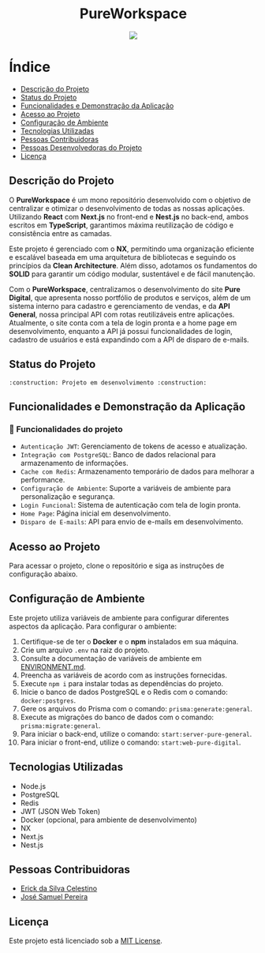 <h1 align="center">PureWorkspace</h1>

<p align="center">
  <img loading="lazy" src="https://s3-alpha-sig.figma.com/img/1578/7ca1/d64ba9aae7afc94792a77d5a20fe0c05?Expires=1745798400&Key-Pair-Id=APKAQ4GOSFWCW27IBOMQ&Signature=lE~rBKMKkKFRq3AJAHkc~Lz6xfpPwChq~xFKhNrgZbmP84LL2lYeRXUQUWIgMkd4olPikH3re4W9ZP6y60lj4N4yqTggKN7r4TJKcR7nv3h9HCuB-62Bz3E6s4pKakBrtLmkaxg~8hcQEBvER0AuZl1lRXXIniUMHiDU2MNrLQAwJhIFw7zaQX856QBoGGU89JQgVTE4d7NSXgfobzv0aMQO5Kj17j0khR4xfZxI-0HXTQhm0fMte~IjWivAcmxE8l8SlbFAEPImSNjK8XfRYcd6-1yKaoMGb4gux9flIeHk~2-9N09qw8GsjVbZy5iGakn5IC0mE1CHaxAZWbpo9A__"/>
</p>

# Índice

* [Descrição do Projeto](#descrição-do-projeto)
* [Status do Projeto](#status-do-projeto)
* [Funcionalidades e Demonstração da Aplicação](#funcionalidades-e-demonstração-da-aplicação)
* [Acesso ao Projeto](#acesso-ao-projeto)
* [Configuração de Ambiente](#configuração-de-ambiente)
* [Tecnologias Utilizadas](#tecnologias-utilizadas)
* [Pessoas Contribuidoras](#pessoas-contribuidoras)
* [Pessoas Desenvolvedoras do Projeto](#pessoas-desenvolvedoras)
* [Licença](#licença)

## Descrição do Projeto

O **PureWorkspace** é um mono repositório desenvolvido com o objetivo de centralizar e otimizar o desenvolvimento de todas as nossas aplicações. Utilizando **React** com **Next.js** no front-end e **Nest.js** no back-end, ambos escritos em **TypeScript**, garantimos máxima reutilização de código e consistência entre as camadas.

Este projeto é gerenciado com o **NX**, permitindo uma organização eficiente e escalável baseada em uma arquitetura de bibliotecas e seguindo os princípios da **Clean Architecture**. Além disso, adotamos os fundamentos do **SOLID** para garantir um código modular, sustentável e de fácil manutenção.

Com o **PureWorkspace**, centralizamos o desenvolvimento do site **Pure Digital**, que apresenta nosso portfólio de produtos e serviços, além de um sistema interno para cadastro e gerenciamento de vendas, e da **API General**, nossa principal API com rotas reutilizáveis entre aplicações. Atualmente, o site conta com a tela de login pronta e a home page em desenvolvimento, enquanto a API já possui funcionalidades de login, cadastro de usuários e está expandindo com a API de disparo de e-mails.
## Status do Projeto

    :construction: Projeto em desenvolvimento :construction:

## Funcionalidades e Demonstração da Aplicação

### :hammer: Funcionalidades do projeto

- `Autenticação JWT`: Gerenciamento de tokens de acesso e atualização.
- `Integração com PostgreSQL`: Banco de dados relacional para armazenamento de informações.
- `Cache com Redis`: Armazenamento temporário de dados para melhorar a performance.
- `Configuração de Ambiente`: Suporte a variáveis de ambiente para personalização e segurança.
- `Login Funcional`: Sistema de autenticação com tela de login pronta.
- `Home Page`: Página inicial em desenvolvimento.
- `Disparo de E-mails`: API para envio de e-mails em desenvolvimento.
## Acesso ao Projeto

Para acessar o projeto, clone o repositório e siga as instruções de configuração abaixo.

## Configuração de Ambiente

Este projeto utiliza variáveis de ambiente para configurar diferentes aspectos da aplicação. Para configurar o ambiente:

1. Certifique-se de ter o **Docker** e o **npm** instalados em sua máquina.
2. Crie um arquivo `.env` na raiz do projeto.
3. Consulte a documentação de variáveis de ambiente em [ENVIRONMENT.md](./docs/ENVIRONMENT.md).
4. Preencha as variáveis de acordo com as instruções fornecidas.
5. Execute `npm i` para instalar todas as dependências do projeto.
6. Inicie o banco de dados PostgreSQL e o Redis com o comando: `docker:postgres`.
7. Gere os arquivos do Prisma com o comando: `prisma:generate:general`.
8. Execute as migrações do banco de dados com o comando: `prisma:migrate:general`.
9. Para iniciar o back-end, utilize o comando: `start:server-pure-general`.
10. Para iniciar o front-end, utilize o comando: `start:web-pure-digital`.
## Tecnologias Utilizadas

- Node.js
- PostgreSQL
- Redis
- JWT (JSON Web Token)
- Docker (opcional, para ambiente de desenvolvimento)
- NX 
- Next.js
- Nest.js 
## Pessoas Contribuidoras

- [Erick da Silva Celestino](https://github.com/ErickCelestino)
- [José Samuel Pereira](https://github.com/PuraFome)

## Licença

Este projeto está licenciado sob a [MIT License](./LICENSE).
